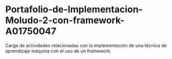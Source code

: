# Portafolio-de-Implementacion-Moludo-2-con-framework-A01750047
Carga de actividades relacionadas con la implementación de una técnica de aprendizaje máquina con el uso de un framework. 
